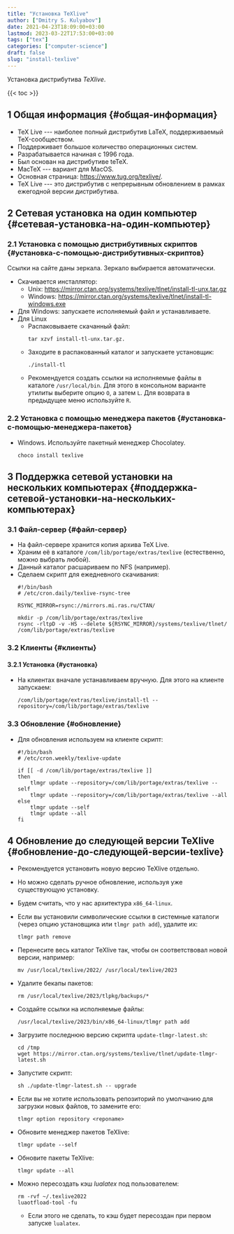 ```yaml
---
title: "Установка TeXlive"
author: ["Dmitry S. Kulyabov"]
date: 2021-04-23T18:09:00+03:00
lastmod: 2023-03-22T17:53:00+03:00
tags: ["tex"]
categories: ["computer-science"]
draft: false
slug: "install-texlive"
---
```


Установка дистрибутива _TeXlive_.

<!--more-->

{{< toc >}}


## <span class="section-num">1</span> Общая информация {#общая-информация}

-   TeX Live --- наиболее полный дистрибутив LaTeX, поддерживаемый TeX-сообществом.
-   Поддерживает большое количество операционных систем.
-   Разрабатывается начиная с 1996 года.
-   Был основан на дистрибутиве teTeX.
-   MacTeX --- вариант для MacOS.
-   Основная страница: <https://www.tug.org/texlive/>.
-   TeX Live --- это дистрибутив с непрерывным обновлением в рамках ежегодной версии дистрибутива.


## <span class="section-num">2</span> Сетевая установка на один компьютер {#сетевая-установка-на-один-компьютер}


### <span class="section-num">2.1</span> Установка с помощью дистрибутивных скриптов {#установка-с-помощью-дистрибутивных-скриптов}

Ссылки на сайте даны зеркала. Зеркало выбирается автоматически.

-   Скачивается инсталлятор:
    -   Unix: <https://mirror.ctan.org/systems/texlive/tlnet/install-tl-unx.tar.gz>
    -   Windows: <https://mirror.ctan.org/systems/texlive/tlnet/install-tl-windows.exe>
-   Для Windows: запускаете исполняемый файл и устанавливаете.
-   Для Linux
    -   Распаковываете скачанный файл:
        ```shell
        tar xzvf install-tl-unx.tar.gz.
        ```
    -   Заходите в распакованный каталог и запускаете установщик:
        ```shell
        ./install-tl
        ```
    -   Рекомендуется создать ссылки на исполняемые файлы в каталоге `/usr/local/bin`. Для этого в консольном варианте утилиты выберите опцию `O`, а затем `L`. Для возврата в предыдущее меню используйте `R`.


### <span class="section-num">2.2</span> Установка с помощью менеджера пакетов {#установка-с-помощью-менеджера-пакетов}

-   Windows. Используйте пакетный менеджер Chocolatey.
    ```shell
    choco install texlive
    ```


## <span class="section-num">3</span> Поддержка сетевой установки на нескольких компьютерах {#поддержка-сетевой-установки-на-нескольких-компьютерах}


### <span class="section-num">3.1</span> Файл-сервер {#файл-сервер}

-   На файл-сервере хранится копия архива TeX Live.
-   Храним её в каталоге `/com/lib/portage/extras/texlive` (естественно, можно выбрать любой).
-   Данный каталог расшариваем по NFS (например).
-   Сделаем скрипт для ежедневного скачивания:
    ```shell
    #!/bin/bash
    # /etc/cron.daily/texlive-rsync-tree

    RSYNC_MIRROR=rsync://mirrors.mi.ras.ru/CTAN/

    mkdir -p /com/lib/portage/extras/texlive
    rsync -rltpD -v -HS --delete ${RSYNC_MIRROR}/systems/texlive/tlnet/ /com/lib/portage/extras/texlive
    ```


### <span class="section-num">3.2</span> Клиенты {#клиенты}


#### <span class="section-num">3.2.1</span> Установка {#установка}

-   На клиентах вначале устанавливаем вручную. Для этого на клиенте запускаем:
    ```shell
    /com/lib/portage/extras/texlive/install-tl --repository=/com/lib/portage/extras/texlive
    ```


### <span class="section-num">3.3</span> Обновление {#обновление}

-   Для обновления используем на клиенте скрипт:
    ```shell
    #!/bin/bash
    # /etc/cron.weekly/texlive-update

    if [[ -d /com/lib/portage/extras/texlive ]]
    then
        tlmgr update --repository=/com/lib/portage/extras/texlive --self
        tlmgr update --repository=/com/lib/portage/extras/texlive --all
    else
        tlmgr update --self
        tlmgr update --all
    fi
    ```


## <span class="section-num">4</span> Обновление до следующей версии TeXlive {#обновление-до-следующей-версии-texlive}

-   Рекомендуется установить новую версию TeXlive отдельно.
-   Но можно сделать ручное обновление, используя уже существующую установку.
-   Будем считать, что у нас архитектура `x86_64-linux`.
-   Если вы установили символические ссылки в системные каталоги (через опцию установщика или `tlmgr path add`), удалите их:
    ```shell
    tlmgr path remove
    ```
-   Перенесите весь каталог TeXlive так, чтобы он соответствовал новой версии, например:
    ```shell
    mv /usr/local/texlive/2022/ /usr/local/texlive/2023
    ```
-   Удалите бекапы пакетов:
    ```shell
    rm /usr/local/texlive/2023/tlpkg/backups/*
    ```
-   Создайте ссылки на исполняемые файлы:
    ```shell
    /usr/local/texlive/2023/bin/x86_64-linux/tlmgr path add
    ```
-   Загрузите последнюю версию скрипта `update-tlmgr-latest.sh`:
    ```shell
    cd /tmp
    wget https://mirror.ctan.org/systems/texlive/tlnet/update-tlmgr-latest.sh
    ```
-   Запустите скрипт:
    ```shell
    sh ./update-tlmgr-latest.sh -- upgrade
    ```
-   Если вы не хотите использовать репозиторий по умолчанию для загрузки новых файлов, то замените его:
    ```shell
    tlmgr option repository <reponame>
    ```
-   Обновите менеджер пакетов TeXlive:
    ```shell
    tlmgr update --self
    ```
-   Обновите пакеты TeXlive:
    ```shell
    tlmgr update --all
    ```
-   Можно пересоздать кэш _lualatex_ под пользователем:
    ```shell
    rm -rvf ~/.texlive2022
    luaotfload-tool -fu
    ```

    -   Если этого не сделать, то кэш будет пересоздан при первом запуске `lualatex`.
